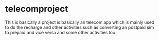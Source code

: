 # telecomproject
This is basically a project is basically an telecom app which is mainly used to do the recharge and other activities such as converting an postpaid sim to prepaid and vice versa and some other activities too
